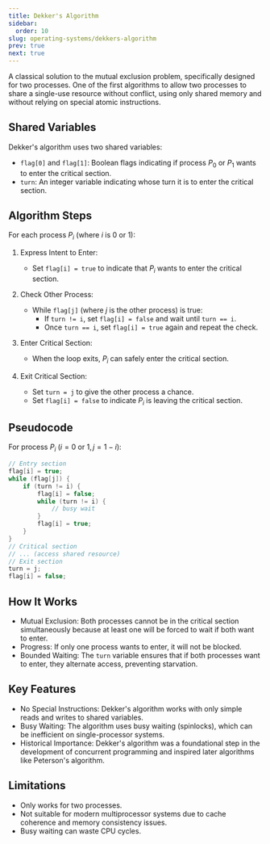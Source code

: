 ```yaml
---
title: Dekker's Algorithm
sidebar:
  order: 10
slug: operating-systems/dekkers-algorithm
prev: true
next: true
---
```


A classical solution to the mutual exclusion problem, specifically designed for two processes. One of the first algorithms to allow two processes to share a single-use resource without conflict, using only shared memory and without relying on special atomic instructions.

## Shared Variables

Dekker's algorithm uses two shared variables:
- `flag[0]` and `flag[1]`: Boolean flags indicating if process $P_0$ or $P_1$ wants to enter the critical section.
- `turn`: An integer variable indicating whose turn it is to enter the critical section.

## Algorithm Steps

For each process $P_i$ (where $i$ is 0 or 1):

1. Express Intent to Enter:
   - Set `flag[i] = true` to indicate that $P_i$ wants to enter the critical section.

2. Check Other Process:
   - While `flag[j]` (where $j$ is the other process) is true:
     - If `turn != i`, set `flag[i] = false` and wait until `turn == i`.
     - Once `turn == i`, set `flag[i] = true` again and repeat the check.

3. Enter Critical Section:
   - When the loop exits, $P_i$ can safely enter the critical section.

4. Exit Critical Section:
   - Set `turn = j` to give the other process a chance.
   - Set `flag[i] = false` to indicate $P_i$ is leaving the critical section.

## Pseudocode

For process $P_i$ ($i = 0 \text{ or } 1, j = 1 - i$):

```c
// Entry section
flag[i] = true;
while (flag[j]) {
    if (turn != i) {
        flag[i] = false;
        while (turn != i) {
            // busy wait
        }
        flag[i] = true;
    }
}
// Critical section
// ... (access shared resource)
// Exit section
turn = j;
flag[i] = false;
```

## How It Works

- Mutual Exclusion: Both processes cannot be in the critical section simultaneously because at least one will be forced to wait if both want to enter.
- Progress: If only one process wants to enter, it will not be blocked.
- Bounded Waiting: The `turn` variable ensures that if both processes want to enter, they alternate access, preventing starvation.

## Key Features

- No Special Instructions: Dekker's algorithm works with only simple reads and writes to shared variables.
- Busy Waiting: The algorithm uses busy waiting (spinlocks), which can be inefficient on single-processor systems.
- Historical Importance: Dekker's algorithm was a foundational step in the development of concurrent programming and inspired later algorithms like Peterson's algorithm.

## Limitations

- Only works for two processes.
- Not suitable for modern multiprocessor systems due to cache coherence and memory consistency issues.
- Busy waiting can waste CPU cycles.

